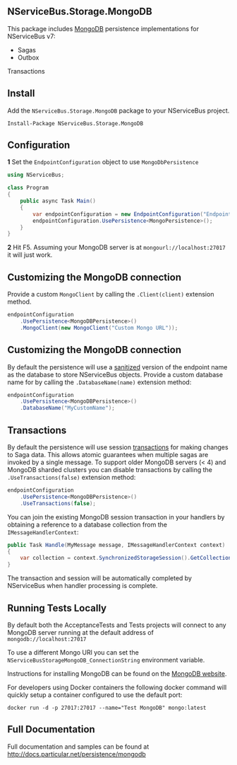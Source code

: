 ## NServiceBus.Storage.MongoDB

This package includes [MongoDB](https://www.mongodb.com/) persistence implementations for NServiceBus v7:

- Sagas
- Outbox

Transactions

## Install ##
Add the `NServiceBus.Storage.MongoDB` package to your NServiceBus project.

 ```Install-Package NServiceBus.Storage.MongoDB```   



## Configuration ##

**1** Set the `EndpointConfiguration` object to use `MongoDbPersistence`

```csharp
using NServiceBus;

class Program
{
    public async Task Main()
    {
        var endpointConfiguration = new EndpointConfiguration("Endpoint Name");
        endpointConfiguration.UsePersistence<MongoPersistence>();
    }
}
```

**2** Hit F5. Assuming your MongoDB server is at `mongourl://localhost:27017` it will just work.



## Customizing the MongoDB connection ##

Provide a custom `MongoClient` by calling the ```.Client(client)``` extension method.

```csharp
endpointConfiguration
	.UsePersistence<MongoDBPersistence>()
	.MongoClient(new MongoClient("Custom Mongo URL"));
```



## Customizing the MongoDB connection

By default the persistence will use a [sanitized](https://docs.mongodb.com/manual/reference/limits/#Restrictions-on-Database-Names-for-Windows) version of the endpoint name as the database to store NServiceBus objects. Provide a custom database name for by calling the ```.DatabaseName(name)``` extension method:

```csharp
endpointConfiguration
	.UsePersistence<MongoDBPersistence>()
	.DatabaseName("MyCustomName");
```



## Transactions

By default the persistence will use session [transactions](https://docs.mongodb.com/manual/core/transactions/) for making changes to Saga data. This allows atomic guarantees when multiple sagas are invoked by a single message. To support older MongoDB servers (< 4) and MongoDB sharded clusters you can disable transactions by calling the `.UseTransactions(false)` extension method:



```csharp
endpointConfiguration
	.UsePersistence<MongoDBPersistence>()
	.UseTransactions(false);
```



You can join the existing MongoDB session transaction in your handlers by obtaining a reference to a database collection from the `IMessageHandlerContext`:

```c#
public Task Handle(MyMessage message, IMessageHandlerContext context)
{
    var collection = context.SynchronizedStorageSession().GetCollection<MyBusinessObject>("collectionname");    
}
```

The transaction and session will be automatically completed by NServiceBus when handler processing is complete.



## Running Tests Locally

By default both the AcceptanceTests and Tests projects will connect to any MongoDB server running at the default address of `mongodb://localhost:27017`

To use a different Mongo URl you can set the `NServiceBusStorageMongoDB_ConnectionString` environment variable.

Instructions for installing MongoDB can be found on the [MongoDB website](https://docs.mongodb.com/manual/installation/).

For developers using Docker containers the following docker command will quickly setup a container configured to use the default port:

`docker run -d -p 27017:27017 --name="Test MongoDB" mongo:latest`



## Full Documentation

Full documentation and samples can be found at http://docs.particular.net/persistence/mongodb
